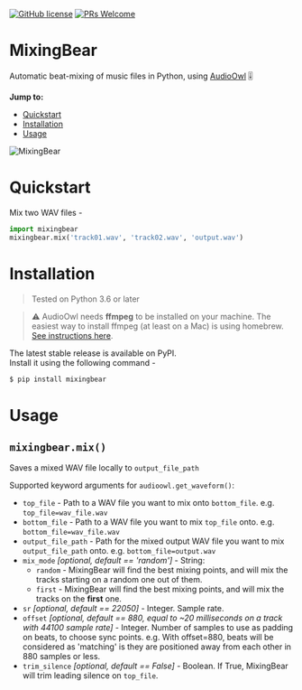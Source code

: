 
[![GitHub license](https://img.shields.io/github/license/Naereen/StrapDown.js.svg)](https://github.com/Naereen/StrapDown.js/blob/master/LICENSE)
[![PRs Welcome](https://img.shields.io/badge/PRs-welcome-brightgreen.svg?style=flat-square)](http://makeapullrequest.com)

# MixingBear
Automatic beat-mixing of music files in Python, using [AudioOwl](https://github.com/dodiku/AudioOwl) 🎚

**Jump to:**
- [Quickstart](https://github.com/dodiku/MixingBear#quickstart)
- [Installation](https://github.com/dodiku/MixingBear#installation)
- [Usage](https://github.com/dodiku/MixingBear#usage)


![MixingBear](https://raw.githubusercontent.com/dodiku/MixingBear/master/Images/MixingBear.png)

# Quickstart
Mix two WAV files -
```python
import mixingbear
mixingbear.mix('track01.wav', 'track02.wav', 'output.wav')
```
# Installation
> Tested on Python 3.6 or later


> ⚠️ AudioOwl needs **ffmpeg** to be installed on your machine.
> The easiest way to install ffmpeg (at least on a Mac) is using homebrew. [See instructions here](https://gist.github.com/clayton/6196167).


The latest stable release is available on PyPI.  
Install it using the following command -

```bash
$ pip install mixingbear
```

# Usage

## ``mixingbear.mix()``
Saves a mixed WAV file locally to ``output_file_path``

Supported keyword arguments for ``audioowl.get_waveform()``:
- ``top_file`` - Path to a WAV file you want to mix onto ``bottom_file``. e.g. ``top_file=wav_file.wav``
- ``bottom_file`` - Path to a WAV file you want to mix ``top_file`` onto. e.g. ``bottom_file=wav_file.wav``
- ``output_file_path`` - Path for the mixed output WAV file you want to mix ``output_file_path`` onto. e.g. ``bottom_file=output.wav``
- ``mix_mode`` *[optional, default == 'random']* - String:
  - ``random`` - MixingBear will find the best mixing points, and will mix the tracks starting on a random one out of them.
  - ``first`` - MixingBear will find the best mixing points, and will mix the tracks on the **first** one.
- ``sr`` *[optional, default == 22050]* - Integer. Sample rate.
- ``offset`` *[optional, default == 880, equal to ~20 milliseconds on a track with 44100 sample rate]* - Integer. Number of samples to use as padding on beats, to choose sync points. e.g. With offset=880, beats will be considered as 'matching' is they are positioned away from each other in 880 samples or less.
- ``trim_silence`` *[optional, default == False]* - Boolean. If True, MixingBear will trim leading silence on ``top_file``.

